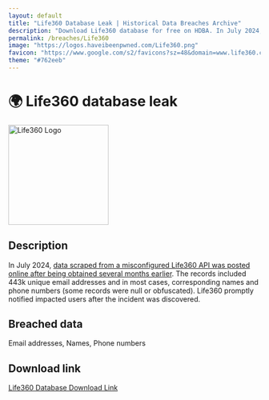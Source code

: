 ```yaml
---
layout: default
title: "Life360 Database Leak | Historical Data Breaches Archive"
description: "Download Life360 database for free on HDBA. In July 2024, data scraped from a misconfigured Life360 API was posted online after being obtained several months earlier."
permalink: /breaches/Life360
image: "https://logos.haveibeenpwned.com/Life360.png"
favicon: "https://www.google.com/s2/favicons?sz=48&domain=www.life360.com"
theme: "#762eeb"
---
```


# 🌍️ Life360 database leak

<img src="https://logos.haveibeenpwned.com/Life360.png" alt="Life360 Logo" width="200" height="200">

## Description

In July 2024, <a href="https://redirect.trace.rip/?url=https://www.bleepingcomputer.com/news/security/over-400-000-life360-user-phone-numbers-leaked-via-unsecured-android-api/" target="_blank">data scraped from a misconfigured Life360 API was posted online after being obtained several months earlier</a>. The records included 443k unique email addresses and in most cases, corresponding names and phone numbers (some records were null or obfuscated). Life360 promptly notified impacted users after the incident was discovered.

## Breached data

Email addresses, Names, Phone numbers

## Download link

<a href="https://vault.trace.rip/public/share/pCpc-0P65VwcsyDPRGn0OA" target="_blank">Life360 Database Download Link</a>